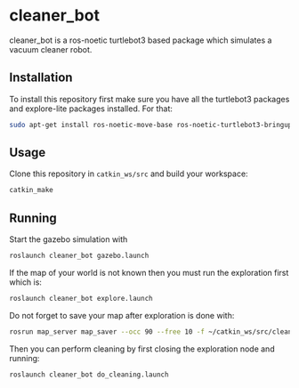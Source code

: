 # cleaner_bot
cleaner_bot is a ros-noetic turtlebot3 based package which simulates a vacuum cleaner robot.

## Installation
To install this repository first make sure you have all the turtlebot3 packages and explore-lite packages installed.
For that:
```bash
sudo apt-get install ros-noetic-move-base ros-noetic-turtlebot3-bringup ros-noetic-turtlebot3-navigation ros-noetic-explore-lite
```

## Usage
Clone this repository in `catkin_ws/src` and build your workspace:
```bash
catkin_make
```
## Running
Start the gazebo simulation with
```bash
roslaunch cleaner_bot gazebo.launch
```

If the map of your world is not known then you must run the exploration first which is:
```bash
roslaunch cleaner_bot explore.launch
```

Do not forget to save your map after exploration is done with:
```bash
rosrun map_server map_saver --occ 90 --free 10 -f ~/catkin_ws/src/cleaner_bot/map/<YOUR_MAP> map:=/map
```
Then you can perform cleaning by first closing the exploration node and running:
```bash
roslaunch cleaner_bot do_cleaning.launch
```
